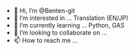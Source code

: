 - 👋 Hi, I’m @Benten-git
- 👀 I’m interested in ... Translation (EN/JP)
- 🌱 I’m currently learning ... Python, GAS
- 💞️ I’m looking to collaborate on ...
- 📫 How to reach me ... 

<!---
Benten-git/Benten-git is a ✨ special ✨ repository because its `README.md` (this file) appears on your GitHub profile.
You can click the Preview link to take a look at your changes.
--->
